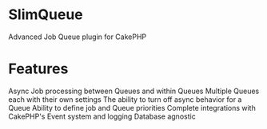 # SlimQueue
Advanced Job Queue plugin for CakePHP

# Features
Async Job processing between Queues and within Queues
Multiple Queues each with their own settings
The ability to turn off async behavior for a Queue
Ability to define job and Queue priorities
Complete integrations with CakePHP's Event system and logging
Database agnostic
